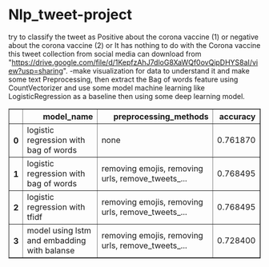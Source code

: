 # Nlp_tweet-project
try to classify the tweet as Positive about the corona vaccine (1) or negative  about the corona vaccine (2) or It has nothing to do with the Corona vaccine
this tweet collection from social media can download from "https://drive.google.com/file/d/1KepfzAhJ7dloG8XaWQf0ovQipDHYS8aI/view?usp=sharing".
-make visualization for data to understand it and make some text Preprocessing, then extract the Bag of words feature using CountVectorizer and use some model machine learning like LogisticRegression as a baseline then using some deep learning model.
<table border="1" class="dataframe">
  <thead>
    <tr style="text-align: right;">
      <th></th>
      <th>model_name</th>
      <th>preprocessing_methods</th>
      <th>accuracy</th>
    </tr>
  </thead>
  <tbody>
    <tr>
      <th>0</th>
      <td>logistic regression with bag of words</td>
      <td>none</td>
      <td>0.761870</td>
    </tr>
    <tr>
      <th>1</th>
      <td>logistic regression with bag of words</td>
      <td>removing emojis, removing urls, remove_tweets_...</td>
      <td>0.768495</td>
    </tr>
    <tr>
      <th>2</th>
      <td>logistic regression with tfidf</td>
      <td>removing emojis, removing urls, remove_tweets_...</td>
      <td>0.768495</td>
    </tr>
    <tr>
      <th>3</th>
      <td>model using lstm and embadding with balanse</td>
      <td>removing emojis, removing urls, remove_tweets_...</td>
      <td>0.728400</td>
    </tr>
  </tbody>
</table>
